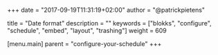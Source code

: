 +++
date            = "2017-09-19T11:31:19+02:00"
author          = "@patrickpietens"

title           = "Date format"
description     = ""
keywords        = ["blokks", "configure", "schedule", "embed", "layout", "trashing"]
weight          = 609

[menu.main]
parent          = "configure-your-schedule"
+++
